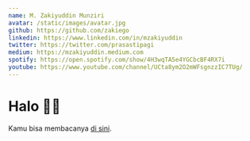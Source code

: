 ```yaml
---
name: M. Zakiyuddin Munziri
avatar: /static/images/avatar.jpg
github: https://github.com/zakiego
linkedin: https://www.linkedin.com/in/mzakiyuddin
twitter: https://twitter.com/prasastipagi
medium: https://mzakiyuddin.medium.com
spotify: https://open.spotify.com/show/4H3wqTA5e4YGCbcBF4RX7i
youtube: https://www.youtube.com/channel/UCta8ym2O2mWFsgnzzIC7TUg/
---
```


# Halo 👋🏻

Kamu bisa membacanya [di sini](https://zakiego.my.id/about).
